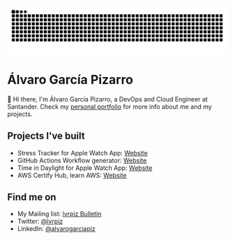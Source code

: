 <picture>
  <source
    media="(prefers-color-scheme: dark)"
    srcset="https://github.com/alvarogarciapiz/alvarogarciapiz/blob/output/github-contribution-grid-snake-dark.svg"
  />
  <source
    media="(prefers-color-scheme: light)"
    srcset="https://github.com/alvarogarciapiz/alvarogarciapiz/blob/output/github-contribution-grid-snake.svg"
  />
  <img
    alt="github contribution grid snake animation"
    src="https://github.com/alvarogarciapiz/alvarogarciapiz/blob/output/github-contribution-grid-snake.svg"
  />
</picture>


# Álvaro García Pizarro

👋 Hi there, I'm Álvaro García Pizarro, a DevOps and Cloud Engineer at Santander.
Check my [personal portfolio](https://www.lvrpiz.com) for more info about me and my projects.

## Projects I've built

- Stress Tracker for Apple Watch App: [Website](https://stressapp.lvrpiz.com)
- GitHub Actions Workflow generator: [Website](https://gawg.lvrpiz.com)
- Time in Daylight for Apple Watch App: [Website](https://timeindaylight.lvrpiz.com)
- AWS Certify Hub, learn AWS: [Website](https://alvarogarciapiz.github.io/AWS-Certify-Hub/)

## Find me on
- My Mailing list: [lvrpiz Bulletin](https://www.bulletin.lvrpiz.com/subscribe)
- Twitter: [@lvrpiz](https://twitter.com/lvrpiz)
- LinkedIn: [@alvarogarciapiz](https://www.linkedin.com/in/alvarogarciapiz/)
